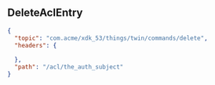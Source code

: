 ## DeleteAclEntry

```json
{
  "topic": "com.acme/xdk_53/things/twin/commands/delete",
  "headers": {
    
  },
  "path": "/acl/the_auth_subject"
}
```
